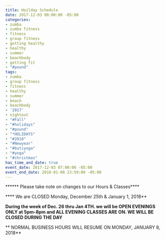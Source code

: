 ```yaml
---
title: Hoilday Schedule
date: 2017-12-03 00:00:00 -05:00
categories:
- zumba
- zumba fitness
- fitness
- group fitness
- getting healthy
- healthy
- summer
- beachbody
- getting fit
- "#pound"
tags:
- zumba
- group fitness
- fitness
- healthy
- summer
- beach
- beachbody
- '2017'
- nightout
- "#Fall"
- "#holidays"
- "#pound"
- "*HOLIDAYS"
- "#2018"
- "#Newyear"
- "#butiyoga"
- "#yoga"
- "#christmas"
has_time_and_date: true
event_date: 2017-12-03 07:00:00 -05:00
event_end_date: 2018-01-08 23:59:00 -05:00
---
```


****** Please take note on changes to our Hours & Classes****

**** We are CLOSED Monday, December 25th & January 1, 2018**

**During the week of Dec. 26 thru Jan 4TH. we will be OPEN EVENINGS ONLY at 5pm-8pm and ALL EVENING CLASSES ARE ON. WE WILL BE CLOSED DURING THE DAY**



** NORMAL BUSINESS HOURS WILL RESUME ON MONDAY, JANUARY 8, 2018**


